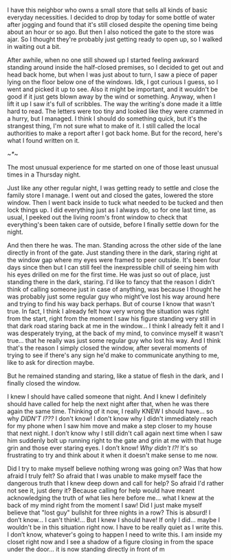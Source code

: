 I have this neighbor who owns a small store that sells all kinds of basic everyday necessities. I decided to drop by today for some bottle of water after jogging and found that it's still closed despite the opening time being about an hour or so ago. But then I also noticed the gate to the store was ajar. So I thought they're probably just getting ready to open up, so I walked in waiting out a bit.

After awhile, when no one still showed up I started feeling awkward standing around inside the half-closed premises, so I decided to get out and head back home, but when I was just about to turn, I saw a piece of paper lying on the floor below one of the windows. Idk, I got curious I guess, so I went and picked it up to see. Also it might be important, and it wouldn't be good if it just gets blown away by the wind or something. Anyway, when I lift it up I saw it's full of scribbles. The way the writing's done made it a little hard to read. The letters were too tiny and looked like they were crammed in a hurry, but I managed. I think I should do something quick, but it's the strangest thing, I'm not sure what to make of it. I still called the local authorities to make a report after I got back home. But for the record, here's what I found written on it. 
 

_~*~_

 
The most unusual experience for me started on one of those least unusual times in a Thursday night.

Just like any other regular night, I was getting ready to settle and close the family store I manage. I went out and closed the gates, lowered the store window. Then I went back inside to tuck what needed to be tucked and then lock things up. I did everything just as I always do, so for one last time, as usual, I peeked out the living room's front window to check that everything's been taken care of outside, before I finally settle down for the night.

And then there he was. The man. Standing across the other side of the lane directly in front of the gate. Just standing there in the dark, staring right at the window gap where my eyes were framed to peer outside. It's been four days since then but I can still feel the inexpressible chill of seeing him with his eyes drilled on me for the first time. He was just so out of place, just standing there in the dark, staring. I'd like to fancy that the reason I didn’t think of calling someone just in case of anything, was because I thought he was probably just some regular guy who might've lost his way around here and trying to find his way back perhaps. But of course I know that wasn't true. In fact, I think I already felt how very wrong the situation was right from the start, right from the moment I saw his figure standing very still in that dark road staring back at me in the window... I think I already felt it and I was desperately trying, at the back of my mind, to convince myself it wasn't true... that he really was just some regular guy who lost his way. And I think that's the reason I simply closed the window, after several moments of trying to see if there's any sign he'd make to communicate anything to me, like to ask for direction maybe.

But he remained standing and staring, like a statue of flesh in the dark, and I finally closed the window.

I knew I should have called someone that night. And I knew I definitely should have called for help the next night after that, when he was there again the same time. Thinking of it now, I really KNEW I should have... so why *DIDN’T I???* I don't know! I don't know why I didn't immediately reach for my phone when I saw him move and make a step closer to my house that next night. I don’t know why I still didn't call again next time when I saw him suddenly bolt up running right to the gate and grin at me with that huge grin and those ever staring eyes. I don’t know! *Why didn't I?!* It's so frustrating to try and think about it when it doesn't make sense to me now.

Did I try to make myself believe nothing wrong was going on? Was that how afraid I truly felt? So afraid that I was unable to make myself face the dangerous truth that I knew deep down and call for help? So afraid I'd rather not see it, just deny it? Because calling for help would have meant acknowledging the truth of what lies here before me... what I knew at the back of my mind right from the moment I saw! Did I just make myself believe that "lost guy" bullshit for three nights in a row? This is absurd! I don’t know... I can't think!... But I knew I should have! If only I did... maybe I wouldn't be in this situation right now. I have to be really quiet as I write this. I don’t know, whatever's going to happen I need to write this. I am inside my closet right now and I see a shadow of a figure closing in from the space under the door... it is now standing directly in front of m